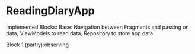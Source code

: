 # ReadingDiaryApp

Implemented Blocks:
Base: Navigation between Fragments and passing on data, ViewModels to read data, Repository to store app data

Block 1 (partly):observing 
